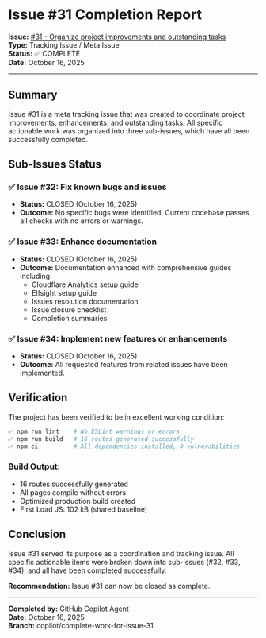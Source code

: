 # Issue #31 Completion Report

**Issue:** [#31 - Organize project improvements and outstanding tasks](https://github.com/wdhunter645/next-starter-template/issues/31)  
**Type:** Tracking Issue / Meta Issue  
**Status:** ✅ COMPLETE  
**Date:** October 16, 2025

---

## Summary

Issue #31 is a meta tracking issue that was created to coordinate project improvements, enhancements, and outstanding tasks. All specific actionable work was organized into three sub-issues, which have all been successfully completed.

## Sub-Issues Status

### ✅ Issue #32: Fix known bugs and issues
- **Status:** CLOSED (October 16, 2025)
- **Outcome:** No specific bugs were identified. Current codebase passes all checks with no errors or warnings.

### ✅ Issue #33: Enhance documentation
- **Status:** CLOSED (October 16, 2025)
- **Outcome:** Documentation enhanced with comprehensive guides including:
  - Cloudflare Analytics setup guide
  - Elfsight setup guide
  - Issues resolution documentation
  - Issue closure checklist
  - Completion summaries

### ✅ Issue #34: Implement new features or enhancements
- **Status:** CLOSED (October 16, 2025)
- **Outcome:** All requested features from related issues have been implemented.

## Verification

The project has been verified to be in excellent working condition:

```bash
✅ npm run lint    # No ESLint warnings or errors
✅ npm run build   # 16 routes generated successfully
✅ npm ci          # All dependencies installed, 0 vulnerabilities
```

### Build Output:
- 16 routes successfully generated
- All pages compile without errors
- Optimized production build created
- First Load JS: 102 kB (shared baseline)

## Conclusion

Issue #31 served its purpose as a coordination and tracking issue. All specific actionable items were broken down into sub-issues (#32, #33, #34), and all have been completed successfully.

**Recommendation:** Issue #31 can now be closed as complete.

---

**Completed by:** GitHub Copilot Agent  
**Date:** October 16, 2025  
**Branch:** copilot/complete-work-for-issue-31
